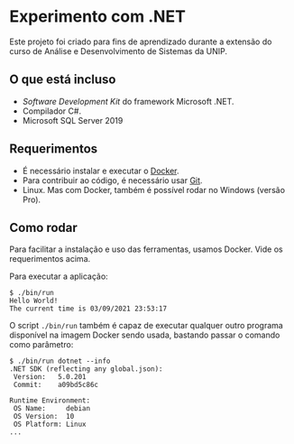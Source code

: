 # Experimento com .NET

Este projeto foi criado para fins de aprendizado durante a extensão do curso de
Análise e Desenvolvimento de Sistemas da UNIP.


## O que está incluso

- _Software Development Kit_ do framework Microsoft .NET.
- Compilador C#.
- Microsoft SQL Server 2019


## Requerimentos

- É necessário instalar e executar o [Docker][].
- Para contribuir ao código, é necessário usar [Git][].
- Linux. Mas com Docker, também é possível rodar no Windows (versão Pro).


[Docker]: https://docs.docker.com/get-docker/
[Git]: https://git-scm.com/book/en/v2/Getting-Started-Installing-Git


## Como rodar

Para facilitar a instalação e uso das ferramentas, usamos Docker. Vide os
requerimentos acima.

Para executar a aplicação:

```
$ ./bin/run
Hello World!
The current time is 03/09/2021 23:53:17
```

O script `./bin/run` também é capaz de executar qualquer outro programa
disponível na imagem Docker sendo usada, bastando passar o comando como parâmetro:

```
$ ./bin/run dotnet --info
.NET SDK (reflecting any global.json):
 Version:   5.0.201
 Commit:    a09bd5c86c

Runtime Environment:
 OS Name:     debian
 OS Version:  10
 OS Platform: Linux
...
```
